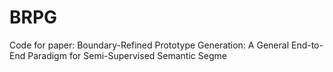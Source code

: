 # BRPG
Code for paper: Boundary-Refined Prototype Generation: A General End-to-End Paradigm for Semi-Supervised Semantic Segme
